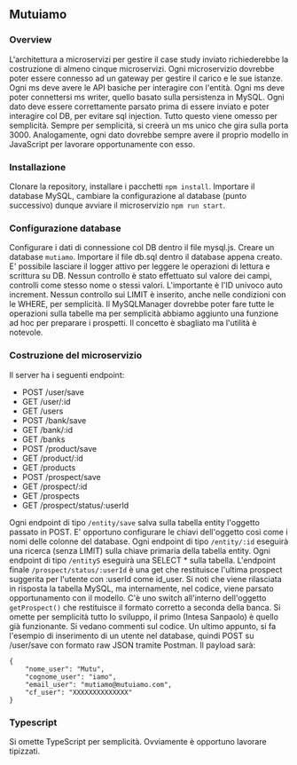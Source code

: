 ## Mutuiamo

### Overview

L'architettura a microservizi per gestire il case study inviato richiederebbe la costruzione di almeno cinque microservizi. Ogni microservizio dovrebbe poter essere connesso ad un gateway per gestire il carico e le sue istanze. Ogni ms deve avere le API basiche per interagire con l'entità. Ogni ms deve poter connettersi ms writer, quello basato sulla persistenza in MySQL. Ogni dato deve essere correttamente parsato prima di essere inviato e poter interagire col DB, per evitare sql injection. Tutto questo viene omesso per semplicità. Sempre per semplicità, si creerà un ms unico che gira sulla porta 3000. Analogamente, ogni dato dovrebbe sempre avere il proprio modello in JavaScript per lavorare opportunamente con esso.

### Installazione

Clonare la repository, installare i pacchetti `npm install`. Importare il database MySQL, cambiare la configurazione al database (punto successivo) dunque avviare il microservizio `npm run start`.

### Configurazione database

Configurare i dati di connessione col DB dentro il file mysql.js. Creare un database `mutiamo`. Importare il file db.sql dentro il database appena creato. E' possibile lasciare il logger attivo per leggere le operazioni di lettura e scrittura su DB.
Nessun controllo è stato effettuato sul valore dei campi, controlli come stesso nome o stessi valori. L'importante è l'ID univoco auto increment.
Nessun controllo sui LIMIT è inserito, anche nelle condizioni con le WHERE, per semplicità.
Il MySQLManager dovrebbe poter fare tutte le operazioni sulla tabelle ma per semplicità abbiamo aggiunto una funzione ad hoc per preparare i prospetti. Il concetto è sbagliato ma l'utilità è notevole.

### Costruzione del microservizio

Il server ha i seguenti endpoint:

-   POST /user/save
-   GET /user/:id
-   GET /users
-   POST /bank/save
-   GET /bank/:id
-   GET /banks
-   POST /product/save
-   GET /product/:id
-   GET /products
-   POST /prospect/save
-   GET /prospect/:id
-   GET /prospects
-   GET /prospect/status/:userId

Ogni endpoint di tipo `/entity/save` salva sulla tabella entity l'oggetto passato in POST. E' opportuno configurare le chiavi dell'oggetto così come i nomi delle colonne del database.
Ogni endpoint di tipo `/entity/:id` eseguirà una ricerca (senza LIMIT) sulla chiave primaria della tabella entity.
Ogni endpoint di tipo `/entityS` eseguirà una SELECT \* sulla tabella.
L'endpoint finale `/prospect/status/:userId` è una get che restituisce l'ultima prospect suggerita per l'utente con :userId come id_user. Si noti che viene rilasciata in risposta la tabella MySQL, ma internamente, nel codice, viene parsato opportunamento con il modello. C'è uno switch all'interno dell'oggetto `getProspect()` che restituisce il formato corretto a seconda della banca. Si omette per semplicità tutto lo sviluppo, il primo (Intesa Sanpaolo) è quello già funzionante. Si vedano commenti sul codice. Un ultimo appunto, si fa l'esempio di inserimento di un utente nel database, quindi POST su /user/save con formato raw JSON tramite Postman. Il payload sarà:

```
{
    "nome_user": "Mutu",
    "cognome_user": "iamo",
    "email_user": "mutiamo@mutuiamo.com",
    "cf_user": "XXXXXXXXXXXXXX"
}
```

### Typescript

Si omette TypeScript per semplicità. Ovviamente è opportuno lavorare tipizzati.
